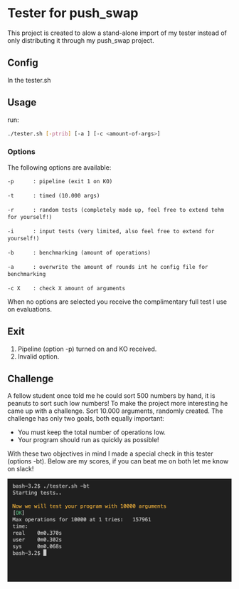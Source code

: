 # Tester for push_swap

This project is created to alow a stand-alone import of my tester instead of only distributing it through my push_swap project.

## Config

In the tester.sh


## Usage

run:
```bash
./tester.sh [-ptrib] [-a ] [-c <amount-of-args>]
```

### Options

The following options are available:

```man
-p 		: pipeline (exit 1 on KO)

-t		: timed (10.000 args)

-r		: random tests (completely made up, feel free to extend tehm for yourself!)

-i		: input tests (very limited, also feel free to extend for yourself!)

-b 		: benchmarking (amount of operations)

-a		: overwrite the amount of rounds int he config file for benchmarking

-c X	: check X amount of arguments
```

When no options are selected you receive the complimentary full test I use on evaluations.

## Exit
1. Pipeline (option -p) turned on and KO received.
2. Invalid option.

## Challenge

A fellow student once told me he could sort 500 numbers by hand, it is peanuts to sort such low numbers!
To make the project more interesting he came up with a challenge.
Sort 10.000 arguments, randomly created. The challenge has only two goals, both equally important:
 - You must keep the total number of operations low.
 - Your program should run as quickly as possible!

With these two objectives in mind I made a special check in this tester (options -bt).
Below are my scores, if you can beat me on both let me know on slack!

![Timed run](images/timed_example.png)

